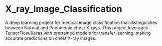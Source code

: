 # X_ray_Image_Classification
A deep learning project for medical image classification that distinguishes between Normal and Pneumonia chest X-rays. This project leverages TensorFlow/Keras with pretrained models for transfer learning, making accurate predictions on chest X-ray images.
